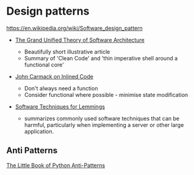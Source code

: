 Design patterns
===============

https://en.wikipedia.org/wiki/Software_design_pattern


* [The Grand Unified Theory of Software Architecture](https://danuker.go.ro/the-grand-unified-theory-of-software-architecture.html)
    * Beautifully short illustrative article
    * Summary of 'Clean Code' and 'thin imperative shell around a functional core'

* [John Carmack on Inlined Code](http://number-none.com/blow/john_carmack_on_inlined_code.html)
    * Don't always need a function
    * Consider functional where possible - minimise state modification

* [Software Techniques for Lemmings](https://www.codeproject.com/Articles/5258540/Software-Techniques-for-Lemmings)
    * summarizes commonly used software techniques that can be harmful, particularly when implementing a server or other large application.

Anti Patterns
-------------

[The Little Book of Python Anti-Patterns](https://docs.quantifiedcode.com/python-anti-patterns/)
